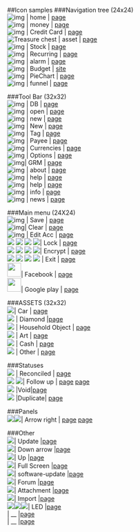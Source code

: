 ##Icon samples
###Navigation tree (24x24)
<br>![img](https://openclipart.org/image/24px/svg_to_png/30805/go-home.png) | home | [page](https://openclipart.org/detail/30805/tango-go-home)
<br>![img](https://openclipart.org/image/24px/svg_to_png/170057/1337216652.png) | money | [page](https://openclipart.org/detail/170057/money-wads)
<br>![img](https://openclipart.org/image/24px/svg_to_png/217648/credit_card_path.png) | Credit Card | [page](https://openclipart.org/detail/217648/credit-card-tarjeta-de-credito)
<br><img src="https://openclipart.org/image/24px/svg_to_png/188617/schatzkiste.png&disposition=attachment" alt="Treasure chest" title="Treasure chest by  Moini ( https://openclipart.org/user-detail/Moini )" /> | asset | [page](https://openclipart.org/detail/188617/treasure-chest)
<br>![img](https://openclipart.org/image/24px/svg_to_png/182298/Stock-trends-Up-and-Down.png) | Stock | [page](https://openclipart.org/detail/182298/stock-trends-up-and-down)
<br>![img](https://openclipart.org/image/24px/svg_to_png/171954/1346212157.png) | Recurring | [page](https://openclipart.org/detail/171954/cycle-color)
<br>![img](https://openclipart.org/image/24px/svg_to_png/31153/alarm-clock.png) | alarm | [page](https://openclipart.org/detail/31153/alarm-clock) 
<br>![img](https://openclipart.org/image/24px/svg_to_png/17064/jean-victor-balin-icon-graphics.png) | Budget | [site](https://openclipart.org/detail/17064/icongraphics)
<br>![img](https://openclipart.org/image/24px/svg_to_png/175430/diagrama-de-sectores.png) | PieChart | [page](https://openclipart.org/detail/175430/diagrama-de-sectores-piechart)
<br>![img](https://openclipart.org/image/24px/svg_to_png/140041/funnel.png) | funnel | [page](https://openclipart.org/detail/140041/green-funnel)

###Tool Bar (32x32)
<br>![img](https://openclipart.org/image/32px/svg_to_png/25697/Architetto----Database.png) | DB | [page](https://openclipart.org/detail/25697/architetto-database)
<br>![img](https://openclipart.org/image/32px/svg_to_png/32215/document-open.png) | open | [page](https://openclipart.org/detail/32215/tango-document-open)
<br>![img](https://openclipart.org/image/32px/svg_to_png/38899/New.png) | new | [page](https://openclipart.org/detail/38899/new-file)
<br>![img](https://openclipart.org/image/32px/svg_to_png/27766/ronoaldo-New-Document.png) | New | [page](https://openclipart.org/detail/27766/new-document)
<br>![img](https://openclipart.org/image/32px/svg_to_png/20404/richardtallent-Blue-Tag.png) | Tag | [page](https://openclipart.org/detail/20404/blue-tag)
<br>![img](https://openclipart.org/image/32px/svg_to_png/119149/man-chris-kempson-01.png) | Payee | [page](https://openclipart.org/detail/119149/man)
<br>![img](https://openclipart.org/image/32px/svg_to_png/172798/dollar.png) | Currencies | [page](https://openclipart.org/detail/172798/dollar-symbol-in-3d)
<br>![img](https://openclipart.org/image/32px/svg_to_png/22436/nicubunu-Tools.png) | Options | [page](https://openclipart.org/detail/22436/tools)
<br>![img](https://openclipart.org/image/24px/svg_to_png/32413/edit-find-replace.png)| GRM | [page](https://openclipart.org/detail/32413/tango-edit-find-replace)
<br>![img](https://openclipart.org/image/32px/svg_to_png/168141/star2.png) | about | [page](https://openclipart.org/detail/168141/gold-star)
<br>![img](https://openclipart.org/image/32px/svg_to_png/104977/1295092948.png) | help | [page](https://openclipart.org/detail/104977/help-orb-button)
<br>![img](https://openclipart.org/image/32px/svg_to_png/35203/help-browser.png) | help | [page](https://openclipart.org/detail/35203/tango-help-browser)
<br>![img](https://openclipart.org/image/32px/svg_to_png/37255/info-icon.png) | info | [page](https://openclipart.org/detail/37255/info-icon)
<br>![img](https://openclipart.org/image/32px/svg_to_png/212153/rodentia-icons_accessories-news-reader.png) | news | [page](https://openclipart.org/detail/212153/rodentiaiconsaccessoriesnewsreader)

###Main menu (24X24)
<br>![img](https://openclipart.org/image/24px/svg_to_png/34579/media-floppy.png) | Save | [page](https://openclipart.org/detail/34579/tango-media-floppy)
<br>![img](https://openclipart.org/image/24px/svg_to_png/199702/primary-history-clear.png)| Clear | [page](https://openclipart.org/detail/199702/primary-history-clear)
<br>![img](https://openclipart.org/image/24px/svg_to_png/214205/memo.png) | Edit Acc | [page](https://openclipart.org/detail/214205/memo)
<br><img src="https://openclipart.org/image/16px/svg_to_png/210232/misc-crown-game-lock.png" /> <img src="https://openclipart.org/image/24px/svg_to_png/210232/misc-crown-game-lock.png" /> <img src="https://openclipart.org/image/32px/svg_to_png/210232/misc-crown-game-lock.png" /> <img src="https://openclipart.org/image/48px/svg_to_png/210232/misc-crown-game-lock.png" />| Lock | [page](https://openclipart.org/detail/210232/misc-crown-game-lock)
<br> <img src="https://openclipart.org/image/16px/svg_to_png/180750/document-encrypted-gold.png" /> <img src="https://openclipart.org/image/24px/svg_to_png/180750/document-encrypted-gold.png" /> <img src="https://openclipart.org/image/32px/svg_to_png/180750/document-encrypted-gold.png" /> <img src="https://openclipart.org/image/48px/svg_to_png/180750/document-encrypted-gold.png" />| Encrypt | [page](https://openclipart.org/detail/180750/encrypted-document-gold)
<br> <img src="https://openclipart.org/image/16px/svg_to_png/34279/system-log-out.png )" /> <img src="https://openclipart.org/image/24px/svg_to_png/34279/system-log-out.png )" /> <img src="https://openclipart.org/image/32px/svg_to_png/34279/system-log-out.png )" /> <img src="https://openclipart.org/image/48px/svg_to_png/34279/system-log-out.png )" /> | Exit | [page](https://openclipart.org/detail/34279/tango-system-log-out)
<br> <img src="http://www.cultureglaze.com/wp-content/uploads/2015/10/1000px-Facebook_Logo_Mini.svg_.png" width="32" height="32"/>| Facebook | [page](http://www.cultureglaze.com/wp-content/uploads/2015/10/1000px-Facebook_Logo_Mini.svg_.png)
<br> <img src="http://mobilengine.com/wp-content/themes/mobilengine/images/play_color.png" width="32" height="32" />| Google play | [page](http://mobilengine.com/wp-content/themes/mobilengine/images/play_color.png)

###ASSETS (32x32)
<br><img src="https://openclipart.org/image/32px/svg_to_png/169213/madcar2.png" />| Car | [page](https://openclipart.org/detail/169213/anglia-hotrod)
<br><img src="https://openclipart.org/image/32px/svg_to_png/172603/Diamond-Remix-2-by-Merlin2525.png" /> | Diamond |[page](https://openclipart.org/detail/172603/diamond-remix-2)
<br><img src="https://openclipart.org/image/32px/svg_to_png/203249/watering-can.png" /> | Household Object | [page](https://openclipart.org/detail/203249/watering-can-game-component-superb-quality)
<br><img src="https://openclipart.org/image/32px/svg_to_png/214206/painting.png" /> | Art | [page](https://openclipart.org/detail/214206/painting)
<br><img src="https://openclipart.org/image/32px/svg_to_png/11120/jetxee-euro-coin.png" /> | Cash | [page](https://openclipart.org/detail/11120/euro-coin )
<br><img src="https://openclipart.org/image/32px/svg_to_png/192580/Jigsaw-Puzzle.png" /> | Other | [page](https://openclipart.org/detail/192580/jigsawpuzzle)

###Statuses
<br> <img src="https://openclipart.org/image/32px/svg_to_png/84289/23493485345.png" /> | Reconciled | [page](https://openclipart.org/detail/84289/check-mark)
<br> <img src="https://openclipart.org/image/32px/svg_to_png/26426/Anonymous-lamp.png" /> <img src="https://openclipart.org/image/32px/svg_to_png/203190/awesome-warn.png"/>| Follow up | [page](https://openclipart.org/detail/26426/lamp) [page](https://openclipart.org/detail/203190/awesome-style-warning-icon)
<br><img src="https://openclipart.org/image/32px/svg_to_png/1645/dagobert83-cancel.png"/> |Void|[page](https://openclipart.org/detail/1645/cancel)
<br><img src="https://openclipart.org/image/32px/svg_to_png/120787/clone.png"/> |Duplicate| [page](https://openclipart.org/detail/120787/duplicate-icon)

###Panels 
<br><img src="https://openclipart.org/image/32px/svg_to_png/33583/pulsante-02-architetto-f-01.png" /><img src="https://openclipart.org/image/32px/svg_to_png/164041/round-blue-play-button-with-focus.png" />| Arrow right | [page](https://openclipart.org/detail/33583/architetto-pulsante-02)      [page](https://openclipart.org/detail/164041/blue-play-button-with-focus)      


###Other
<br><img src="https://openclipart.org/image/32px/svg_to_png/17306/czara1-Mixe-arrow.png" />| Update |[page](https://openclipart.org/detail/17306/mixe-arrow)
<br><img src="https://openclipart.org/image/32px/svg_to_png/30499/tango-down-arrow-red.png" />| Down arrow |[page](https://openclipart.org/detail/30499/tango-red-go-down)
<br><img src="https://openclipart.org/image/32px/svg_to_png/30661/tango-up-arrow-blue.png" />| Up |[page](https://openclipart.org/detail/30661/tango-blue-go-up)
<br> <img src="https://openclipart.org/image/32px/svg_to_png/33691/view-fullscreen.png" />| Full Screen |[page](https://openclipart.org/detail/33691/tango-view-fullscreen)
<br> <img src="https://openclipart.org/image/32px/svg_to_png/212273/rodentia-icons_software-update-urgent.png" />| software-update |[page](https://openclipart.org/detail/212273/softwareupdate-urgent)
<br> <img src="https://openclipart.org/image/32px/svg_to_png/129049/bubbles-normal.png" />| Forum |[page](https://openclipart.org/detail/129049/chat)
<br> <img src="https://openclipart.org/image/32px/svg_to_png/3180/valessiobrito-Paper-Clip.png" />| Attachment |[page](https://openclipart.org/detail/3180/paper-clip)
<br> <img src="https://openclipart.org/image/32px/svg_to_png/199978/primary-kgpg-import.png" />| Import |[page](https://openclipart.org/detail/199978/primary-kgpg-import)
<br> <img src="https://openclipart.org/image/32px/svg_to_png/88123/led-red-black.png" /><img src="https://openclipart.org/image/32px/svg_to_png/88117/led-green-black.png" /><img src="https://openclipart.org/image/32px/svg_to_png/88105/led-amber-black.png" />| LED |[page](https://openclipart.org/detail/88123/led-red)
<br> <img src="" />| __ |[page]()
<br> <img src="" />| __ |[page]()



                                                     